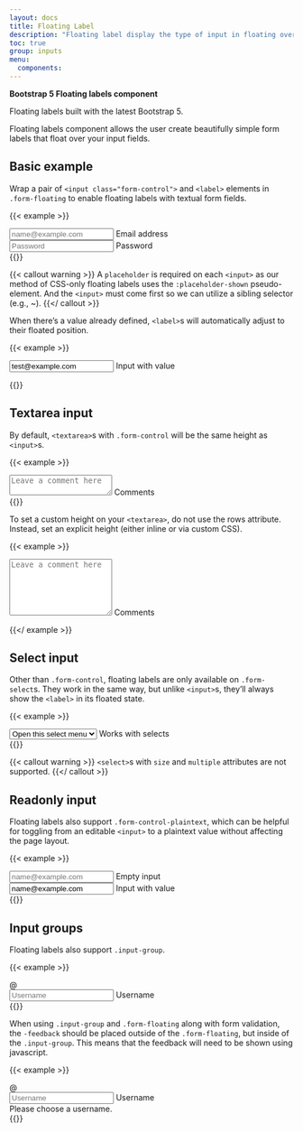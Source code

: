 ```yaml
---
layout: docs
title: Floating Label
description: "Floating label display the type of input in floating over an input fields."
toc: true
group: inputs
menu:
  components:
---
```


**Bootstrap 5 Floating labels component**

Floating labels built with the latest Bootstrap 5. 

Floating labels component allows the user create beautifully simple form labels that float over your input fields.

## Basic example 

Wrap a pair of `<input class="form-control">` and `<label>` elements in `.form-floating` to enable floating labels with textual form fields.

{{< example >}}
<div class="form-floating mb-3">
  <input type="email" class="form-control" id="floatingInput" placeholder="name@example.com" />
  <label for="floatingInput">Email address</label>
</div>
<div class="form-floating">
  <input type="password" class="form-control" id="floatingPassword" placeholder="Password" />
  <label for="floatingPassword">Password</label>
</div>
{{</ example >}}

{{< callout warning >}}
A `placeholder` is required on each `<input>` as our method of CSS-only floating labels uses the `:placeholder-shown` pseudo-element. And the `<input>` must come first so we can utilize a sibling selector (e.g., ~).
{{</ callout >}}

When there’s a value already defined, `<label>`s will automatically adjust to their floated position.

{{< example >}}
<form class="form-floating">
  <input type="email" class="form-control" id="floatingInputValue"
   placeholder="name@example.com" value="test@example.com" />
  <label for="floatingInputValue">Input with value</label>
</form>
{{</ example >}}

## Textarea input

By default, `<textarea>`s with `.form-control` will be the same height as `<input>`s.

{{< example >}}
<div class="form-floating">
  <textarea class="form-control" placeholder="Leave a comment here" id="floatingTextarea"></textarea>
  <label for="floatingTextarea">Comments</label>
</div>
{{</ example >}}

To set a custom height on your `<textarea>`, do not use the rows attribute. Instead, set an explicit height (either inline or via custom CSS).

{{< example >}}
<div class="form-floating">
  <textarea class="form-control" placeholder="Leave a comment here" id="floatingTextarea2" style="height: 100px"></textarea>
  <label for="floatingTextarea2">Comments</label>
</div>

{{</ example >}}

## Select input

Other than `.form-control`, floating labels are only available on `.form-select`s. They work in the same way, but unlike `<input>`s, they’ll always show the `<label>` in its floated state. 

{{< example >}}
<div class="form-floating">
  <select class="form-select" id="floatingSelect" aria-label="Floating label select example">
    <option selected>Open this select menu</option>
    <option value="1">One</option>
    <option value="2">Two</option>
    <option value="3">Three</option>
  </select>
  <label for="floatingSelect">Works with selects</label>
</div>
{{</ example >}}

{{< callout warning >}}
`<select>`s with `size` and `multiple` attributes are not supported.
{{</ callout >}}

## Readonly input

Floating labels also support `.form-control-plaintext`, which can be helpful for toggling from an editable `<input>` to a plaintext value without affecting the page layout.

{{< example >}}
<div class="form-floating mb-3">
  <input type="email" readonly class="form-control-plaintext" id="floatingEmptyPlaintextInput" placeholder="name@example.com" />
  <label for="floatingEmptyPlaintextInput">Empty input</label>
</div>
<div class="form-floating mb-3">
  <input type="email" readonly class="form-control-plaintext" id="floatingPlaintextInput" placeholder="name@example.com" value="name@example.com" />
  <label for="floatingPlaintextInput">Input with value</label>
</div>
{{</ example >}}

## Input groups 

Floating labels also support `.input-group`.

{{< example >}}
<div class="input-group mb-3">
  <span class="input-group-text">@</span>
  <div class="form-floating">
    <input type="text" class="form-control" id="floatingInputGroup1" placeholder="Username" />
    <label for="floatingInputGroup1">Username</label>
  </div>
</div>
{{</ example >}}

When using `.input-group` and `.form-floating` along with form validation, the `-feedback` should be placed outside of the `.form-floating`, but inside of the `.input-group`. This means that the feedback will need to be shown using javascript.

{{< example >}}
<div class="input-group has-validation">
  <span class="input-group-text">@</span>
  <div class="form-floating is-invalid">
    <input type="text" class="form-control is-invalid" id="floatingInputGroup2" placeholder="Username" required />
    <label for="floatingInputGroup2">Username</label>
  </div>
  <div class="invalid-feedback">
    Please choose a username.
  </div>
</div>
{{</ example >}}